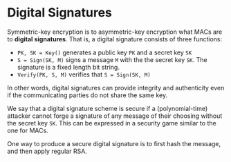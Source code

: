 # Digital Signatures

Symmetric-key encryption is to asymmetric-key encryption what MACs are to __digital signatures__. That is, a digital signature consists of three functions:

- `PK, SK = Key()` generates a public key `PK` and a secret key `SK`
- `S = Sign(SK, M)` signs a message `M` with the the secret key `SK`. The signature is a fixed length bit string.
- `Verify(PK, S, M)` verifies that `S = Sign(SK, M)`

In other words, digital signatures can provide integrity and authenticity even if the communicating parties do not share the same key.

We say that a digital signature scheme is secure if a (polynomial-time) attacker cannot forge a signature of any message of their choosing without the secret key `SK`. This can be expressed in a security game similar to the one for MACs.

One way to produce a secure digital signature is to first hash the message, and then apply regular RSA.